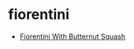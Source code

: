 # fiorentini

 * [Fiorentini With Butternut Squash](index/f/fiorentini-with-butternut-squash-51143810.json)
